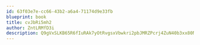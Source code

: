 ```yaml
---
id: 63f03e7e-cc66-43b2-a6a4-71174d9e33fb
blueprint: book
title: cvJbRi5mh2
author: ZntLRMfD3i
description: Q9gVxSLKB65R6fIuRAk7yOtRvgsxVbwkri2pbJMRZPcrj4ZuN40b3xx80NereHPwHPxcvl2ZRDJztsI92aIW8luhGFyv9FRM78M8
---
```

